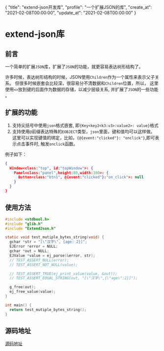 {
  "title": "extend-json开发库",
  "profile": "一个扩展JSON的库",
  "create_at": "2021-02-08T00:00:00",
  "update_at": "2021-02-08T00:00:00"
}
# extend-json库

## 前言
一个简单的扩展`JSON`库，扩展了`JSON`的功能，就更容易表达树形结构了。

许多时候，表达树形结构的时候，JSON使用`Children`作为一个属性来表示父子关系。
但很多时候嵌套会比较深，很容易分不清数据和`Children`位置，所以， 
这里使用`<>`放到键的后面作为数据的存储，以减少层级关系, 并扩展了`JSON`的一些功能
。

## 扩展的功能
1. 支持尖括号中使用`json`格式嵌套, 即`{Key<key2<k3:v3>:value2>: value}`格式
2. 支持使用`@`前缀表达特殊的`EOBJECT`类型，`json`里面，键和值均可以这样做。
这里可以实现键值的绑定，比如，`{@{event:"clicked"}: "onclick"}`,即可表示点击事件时,
触发`onclick`函数。

例子如下：
```json
{
  Window<class:"top", id:"topWindow">: {
    Panel<class:"panel",height:80,width:100>: {
      Button<class:"btn1", @{event:"clicked"}:"on_click">: null
    }
  }
}
```

## 使用方法
```c
#include <stdbool.h>
#include "glib.h"
#include "ExtendJson.h"

static void test_mutiple_bytes_string(void) {
  gchar *str = "[\"汉字\", {age: 2}]";
  EJError *error = NULL;
  gchar *out = NULL;
  EJValue *value = ej_parse(&error, str);
  // TEST_ASSERT_NULL(error);
  // TEST_ASSERT_NOT_NULL(value);

  // TEST_ASSERT_TRUE(ej_print_value(value, &out));
  // TEST_ASSERT_EQUAL_STRING(out, "[\"汉字\",{\"age\":2}]");

  g_free(out);
  ej_free_value(value);
}

int main() {
  return test_mutiple_bytes_string();
}
```
## 源码地址
[源码地址](https://github.com/yuanronghhh/extend-json)
